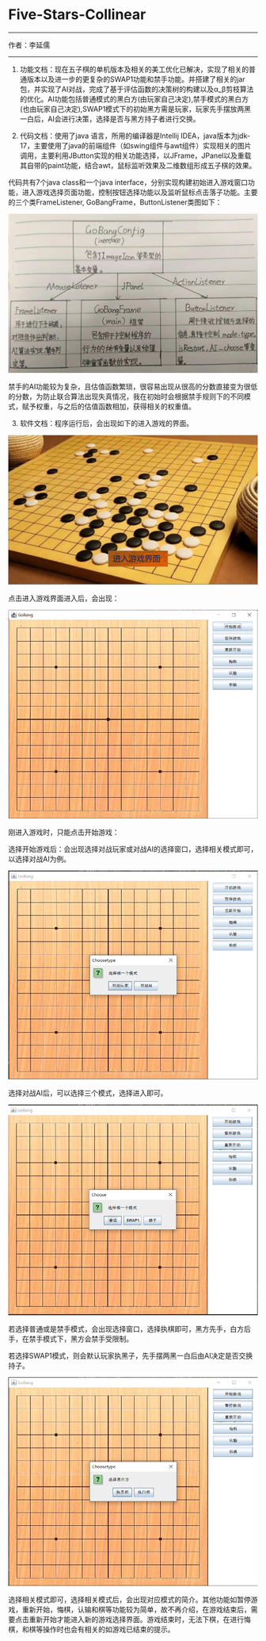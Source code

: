 # Five-Stars-Collinear

---

作者：李延儒

---

1. 功能文档：现在五子棋的单机版本及相关的美工优化已解决，实现了相关的普通版本以及进一步的更复杂的SWAP1功能和禁手功能。并搭建了相关的jar包，并实现了AI对战，完成了基于评估函数的决策树的构建以及α_β剪枝算法的优化。AI功能包括普通模式的黑白方(由玩家自己决定),禁手模式的黑白方(也由玩家自己决定),SWAP1模式下的初始黑方需是玩家，玩家先手摆放两黑一白后，AI会进行决策，选择是否与黑方持子者进行交换。

2. 代码文档：使用了java 语言，所用的编译器是Intellij IDEA，java版本为jdk-17，主要使用了java的前端组件（如swing组件与awt组件）实现相关的图片调用，主要利用JButton实现的相关功能选择，以JFrame，JPanel以及重载其自带的paint功能，结合awt，鼠标监听效果及二维数组形成五子棋的效果。

代码共有7个java class和一个java interface，分别实现构建初始进入游戏窗口功能，进入游戏选择页面功能，控制按钮选择功能以及监听鼠标点击落子功能。主要的三个类FrameListener, GoBangFrame，ButtonListener类图如下：

![class](./assets/class.jpg)

禁手的AI功能较为复杂，且估值函数繁琐，很容易出现从很高的分数直接变为很低的分数，为防止联合算法出现失真情况，我在初始时会根据禁手规则下的不同模式，赋予权重，与之后的估值函数相加，获得相关的权重值。

3. 软件文档：程序运行后，会出现如下的进入游戏的界面。

![home](./assets/home.png)

点击进入游戏界面进入后，会出现：

![ui](./assets/ui.png)

刚进入游戏时，只能点击开始游戏：

选择开始游戏后：会出现选择对战玩家或对战AI的选择窗口，选择相关模式即可，以选择对战AI为例。

![choose](./assets/choose.png)

选择对战AI后，可以选择三个模式，选择进入即可。

![choosemode](./assets/choosemode.png)

若选择普通或是禁手模式，会出现选择窗口，选择执棋即可，黑方先手，白方后手，在禁手模式下，黑方会禁手受限制。

若选择SWAP1模式，则会默认玩家执黑子，先手摆两黑一白后由AI决定是否交换持子。

![choosebw](./assets/choosebw.png)

选择相关模式即可，选择相关模式后，会出现对应模式的简介。其他功能如暂停游戏，重新开始，悔棋，认输和棋等功能较为简单，故不再介绍，在游戏结束后，需要点击重新开始才能进入新的游戏选择界面。游戏结束时，无法下棋，在进行悔棋，和棋等操作时也会有相关的如游戏已结束的提示。

